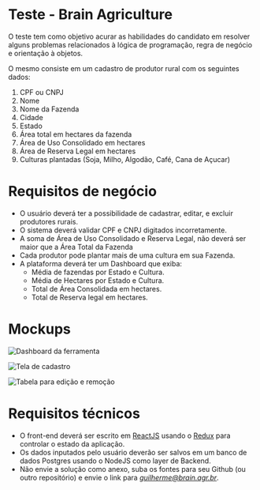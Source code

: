 
# Teste - Brain Agriculture

O teste tem como objetivo acurar as habilidades do candidato em resolver alguns problemas relacionados à lógica de programação, regra de negócio e orientação à objetos.

O mesmo consiste em um cadastro de produtor rural com os seguintes dados: 

 1. CPF ou CNPJ
 2. Nome
 3. Nome da Fazenda
 4. Cidade
 5. Estado
 6. Área total em hectares da fazenda
 7. Área de Uso Consolidado em hectares
 8. Área de Reserva Legal em hectares
 7. Culturas plantadas (Soja, Milho, Algodão, Café, Cana de Açucar) 


# Requisitos de negócio

 - O usuário deverá ter a possibilidade de cadastrar, editar, e excluir produtores rurais.
 - O sistema deverá validar CPF e CNPJ digitados incorretamente.
 - A soma de Área de Uso Consolidado e Reserva Legal, não deverá ser maior que a Área Total da Fazenda
 - Cada produtor pode plantar mais de uma cultura em sua Fazenda.
 - A plataforma deverá ter um Dashboard que exiba:
	 - Média de fazendas por Estado e Cultura. 
	 - Média de Hectares por Estado e Cultura.
	 - Total de Área Consolidada em hectares.
	 - Total de Reserva legal em hectares.
     
# Mockups

![Dashboard da ferramenta](https://brain.agr.br/assets/docs/Dashboard.png)

![Tela de cadastro](https://brain.agr.br/assets/docs/Registro.png)

![Tabela para edição e remoção](https://brain.agr.br/assets/docs/Datatable.png)

# Requisitos técnicos

 - O front-end deverá ser escrito em [ReactJS](http://reactjs.org) usando o [Redux](https://redux.js.org/) para controlar o estado da aplicação.
 - Os dados inputados pelo usuário deverão ser salvos em um banco de dados Postgres usando o NodeJS como layer de Backend.
 - Não envie a solução como anexo, suba os fontes para seu Github (ou outro repositório) e envie o link para *guilherme@brain.agr.br*. 

